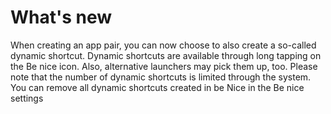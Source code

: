 # What's new

When creating an app pair, you can now choose to also create a so-called dynamic shortcut. Dynamic shortcuts are available through long tapping on the Be nice icon. Also, alternative launchers may pick them up, too. Please note that the number of dynamic shortcuts is limited through the system. You can remove all dynamic shortcuts created in be Nice in the Be nice settings